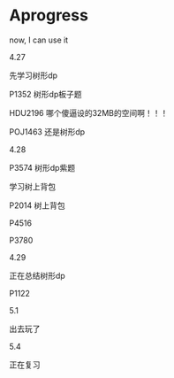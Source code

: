 # Aprogress
now, I can use it

4.27

先学习树形dp

P1352 树形dp板子题

HDU2196 哪个傻逼设的32MB的空间啊！！！

POJ1463 还是树形dp


4.28

P3574 树形dp紫题

学习树上背包

P2014 树上背包

P4516

P3780

4.29

正在总结树形dp

P1122

5.1

出去玩了

5.4

正在复习